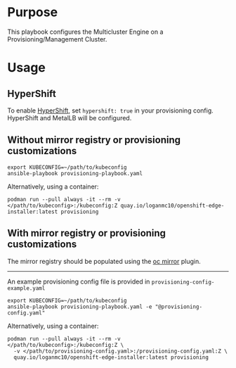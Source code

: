# Purpose
This playbook configures the Multicluster Engine on a Provisioning/Management Cluster.

# Usage
## HyperShift
To enable [HyperShift](https://hypershift-docs.netlify.app/), set ```hypershift: true``` in your provisioning config. HyperShift and MetalLB will be configured. 
## Without mirror registry or provisioning customizations
```
export KUBECONFIG=~/path/to/kubeconfig
ansible-playbook provisioning-playbook.yaml
```
Alternatively, using a container:
```
podman run --pull always -it --rm -v </path/to/kubeconfig>:/kubeconfig:Z quay.io/loganmc10/openshift-edge-installer:latest provisioning
```
## With mirror registry or provisioning customizations
The mirror registry should be populated using the [oc mirror](https://docs.openshift.com/container-platform/latest/installing/disconnected_install/installing-mirroring-disconnected.html) plugin.

---

An example provisioning config file is provided in ```provisioning-config-example.yaml```
```
export KUBECONFIG=~/path/to/kubeconfig
ansible-playbook provisioning-playbook.yaml -e "@provisioning-config.yaml"
```
Alternatively, using a container:
```
podman run --pull always -it --rm -v </path/to/kubeconfig>:/kubeconfig:Z \
  -v </path/to/provisioning-config.yaml>:/provisioning-config.yaml:Z \
  quay.io/loganmc10/openshift-edge-installer:latest provisioning
```
